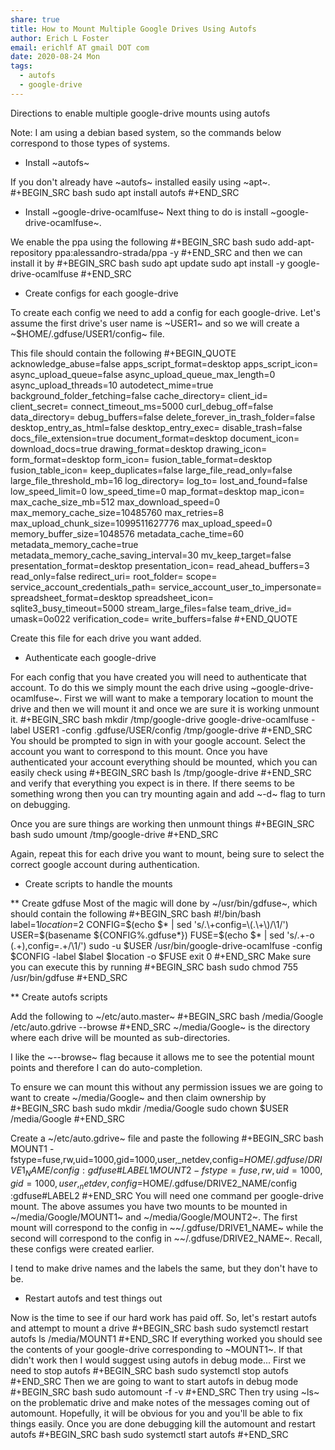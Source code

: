 ```yaml
---
share: true
title: How to Mount Multiple Google Drives Using Autofs
author: Erich L Foster
email: erichlf AT gmail DOT com
date: 2020-08-24 Mon
tags:
  - autofs
  - google-drive
---
```


Directions to enable multiple google-drive mounts using autofs

Note: I am using a debian based system, so the commands below correspond to those types of systems.

* Install ~autofs~

If you don't already have ~autofs~ installed easily using ~apt~.
#+BEGIN_SRC bash
  sudo apt install autofs
#+END_SRC

* Install ~google-drive-ocamlfuse~
Next thing to do is install ~google-drive-ocamlfuse~.

We enable the ppa using the following
#+BEGIN_SRC bash
  sudo add-apt-repository ppa:alessandro-strada/ppa -y
#+END_SRC
and then we can install it by
#+BEGIN_SRC bash
  sudo apt update
  sudo apt install -y google-drive-ocamlfuse
#+END_SRC

* Create configs for each google-drive

To create each config we need to add a config for each google-drive. Let's assume the first drive's
user name is ~USER1~ and so we will create a ~$HOME/.gdfuse/USER1/config~ file.

This file should contain the following
#+BEGIN_QUOTE
acknowledge_abuse=false
apps_script_format=desktop
apps_script_icon=
async_upload_queue=false
async_upload_queue_max_length=0
async_upload_threads=10
autodetect_mime=true
background_folder_fetching=false
cache_directory=
client_id=
client_secret=
connect_timeout_ms=5000
curl_debug_off=false
data_directory=
debug_buffers=false
delete_forever_in_trash_folder=false
desktop_entry_as_html=false
desktop_entry_exec=
disable_trash=false
docs_file_extension=true
document_format=desktop
document_icon=
download_docs=true
drawing_format=desktop
drawing_icon=
form_format=desktop
form_icon=
fusion_table_format=desktop
fusion_table_icon=
keep_duplicates=false
large_file_read_only=false
large_file_threshold_mb=16
log_directory=
log_to=
lost_and_found=false
low_speed_limit=0
low_speed_time=0
map_format=desktop
map_icon=
max_cache_size_mb=512
max_download_speed=0
max_memory_cache_size=10485760
max_retries=8
max_upload_chunk_size=1099511627776
max_upload_speed=0
memory_buffer_size=1048576
metadata_cache_time=60
metadata_memory_cache=true
metadata_memory_cache_saving_interval=30
mv_keep_target=false
presentation_format=desktop
presentation_icon=
read_ahead_buffers=3
read_only=false
redirect_uri=
root_folder=
scope=
service_account_credentials_path=
service_account_user_to_impersonate=
spreadsheet_format=desktop
spreadsheet_icon=
sqlite3_busy_timeout=5000
stream_large_files=false
team_drive_id=
umask=0o022
verification_code=
write_buffers=false
#+END_QUOTE

Create this file for each drive you want added.

* Authenticate each google-drive

For each config that you have created you will need to authenticate that account. To do this we simply
mount the each drive using ~google-drive-ocamlfuse~. First we will want to make a temporary location to
mount the drive and then we will mount it and once we are sure it is working unmount it.
#+BEGIN_SRC bash
  mkdir /tmp/google-drive
  google-drive-ocamlfuse -label USER1 -config .gdfuse/USER/config /tmp/google-drive
#+END_SRC
You should be prompted to sign in with your google account. Select the account you want to correspond
to this mount. Once you have authenticated your account everything should be mounted, which you can
easily check using
#+BEGIN_SRC bash
  ls /tmp/google-drive
#+END_SRC
and verify that everything you expect is in there. If there seems to be something wrong then you can
try mounting again and add ~-d~ flag to turn on debugging.

Once you are sure things are working then unmount things
#+BEGIN_SRC bash
  sudo umount /tmp/google-drive
#+END_SRC

Again, repeat this for each drive you want to mount, being sure to select the correct google account
during authentication.

* Create scripts to handle the mounts

** Create gdfuse
Most of the magic will done by ~/usr/bin/gdfuse~, which should contain the following
#+BEGIN_SRC bash
  #!/bin/bash
  label=$1
  location=$2
  CONFIG=$(echo $* | sed 's/.\+config=\(.\+\)/\1/')
  USER=$(basename ${CONFIG%.gdfuse*})
  FUSE=$(echo $* | sed 's/.\+-o \(.\+\),config=.\+/\1/')
  sudo -u $USER /usr/bin/google-drive-ocamlfuse -config $CONFIG -label $label $location -o $FUSE
  exit 0
#+END_SRC
Make sure you can execute this by running
#+BEGIN_SRC bash
sudo chmod 755 /usr/bin/gdfuse
#+END_SRC

** Create autofs scripts

Add the following to ~/etc/auto.master~
#+BEGIN_SRC bash
  /media/Google /etc/auto.gdrive --browse
#+END_SRC
~/media/Google~ is the directory where each drive will be mounted as sub-directories.

I like the ~--browse~ flag because it allows me to see the potential mount points and therefore I can do auto-completion.

To ensure we can mount this without any permission issues we are going to want to create ~/media/Google~ and then claim
ownership by
#+BEGIN_SRC bash
  sudo mkdir /media/Google
  sudo chown $USER /media/Google
#+END_SRC

Create a ~/etc/auto.gdrive~ file and paste the following
#+BEGIN_SRC bash
  MOUNT1 -fstype=fuse,rw,uid=1000,gid=1000,user,_netdev,config=$HOME/.gdfuse/DRIVE1_NAME/config :gdfuse\#LABEL1
  MOUNT2 -fstype=fuse,rw,uid=1000,gid=1000,user,_netdev,config=$HOME/.gdfuse/DRIVE2_NAME/config :gdfuse\#LABEL2
#+END_SRC
You will need one command per google-drive mount. The above assumes you have two mounts to be mounted in
~/media/Google/MOUNT1~ and ~/media/Google/MOUNT2~. The first mount will correspond to the config in
~~/.gdfuse/DRIVE1_NAME~ while the second will correspond to the config in ~~/.gdfuse/DRIVE2_NAME~. Recall, these configs
were created earlier.

I tend to make drive names and the labels the same, but they don't have to be.

* Restart autofs and test things out

Now is the time to see if our hard work has paid off. So, let's restart autofs and attempt to mount a drive
#+BEGIN_SRC bash
  sudo systemctl restart autofs
  ls /media/MOUNT1
#+END_SRC
If everything worked you should see the contents of your google-drive corresponding to ~MOUNT1~. If that didn't work
then I would suggest using autofs in debug mode... First we need to stop autofs
#+BEGIN_SRC bash
sudo systemctl stop autofs
#+END_SRC
Then we are going to want to start autofs in debug mode
#+BEGIN_SRC bash
  sudo automount -f -v
#+END_SRC
Then try using ~ls~ on the problematic drive and make notes of the messages coming out of automount. Hopefully, it
will be obvious for you and you'll be able to fix things easily. Once you are done debugging kill the automount and
restart autofs
#+BEGIN_SRC bash
  sudo systemctl start autofs
#+END_SRC
